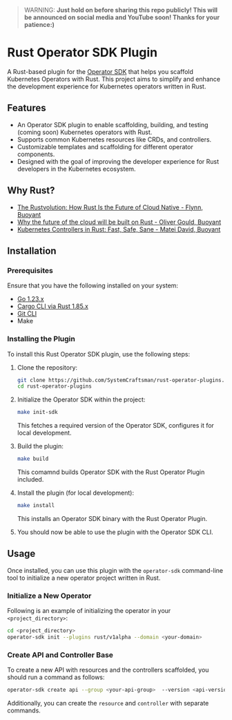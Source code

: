 > WARNING: **Just hold on before sharing this repo publicly! This will be announced on social media and YouTube soon! Thanks for your patience:)**

# Rust Operator SDK Plugin

A Rust-based plugin for the [Operator SDK](https://sdk.operatorframework.io/) that helps you scaffold Kubernetes Operators with Rust. This project aims to simplify and enhance the development experience for Kubernetes operators written in Rust.

## Features

- An Operator SDK plugin to enable scaffolding, building, and testing (coming soon) Kubernetes operators with Rust.
- Supports common Kubernetes resources like CRDs, and controllers.
- Customizable templates and scaffolding for different operator components.
- Designed with the goal of improving the developer experience for Rust developers in the Kubernetes ecosystem.

## Why Rust?

* [The Rustvolution: How Rust Is the Future of Cloud Native - Flynn, Buoyant](https://www.youtube.com/watch?v=2q3RLffSvEc)
* [Why the future of the cloud will be built on Rust - Oliver Gould, Buoyant](https://www.youtube.com/watch?v=BWL4889RKhU)
* [Kubernetes Controllers in Rust: Fast, Safe, Sane - Matei David, Buoyant](https://www.youtube.com/watch?v=rXS-3hFYVjc)

## Installation

### Prerequisites

Ensure that you have the following installed on your system:

- [Go 1.23.x](https://golang.org/dl/)
- [Cargo CLI via Rust 1.85.x](https://www.rust-lang.org/)
- [Git CLI](https://git-scm.com/downloads)
- Make

### Installing the Plugin

To install this Rust Operator SDK plugin, use the following steps:

1. Clone the repository:

     ```bash
     git clone https://github.com/SystemCraftsman/rust-operator-plugins.git
     cd rust-operator-plugins
     ```
   
2. Initialize the Operator SDK within the project:

    ```bash
    make init-sdk
    ````

    This fetches a required version of the Operator SDK, configures it for local development.

3. Build the plugin:

    ```bash
    make build
    ```

    This comamnd builds Operator SDK with the Rust Operator Plugin included.

4. Install the plugin (for local development):

    ```bash
    make install
    ```

    This installs an Operator SDK binary with the Rust Operator Plugin.

5. You should now be able to use the plugin with the Operator SDK CLI.

## Usage

Once installed, you can use this plugin with the `operator-sdk` command-line tool to initialize a new operator project
written in Rust.

### Initialize a New Operator

Following is an example of initializing the operator in your `<project_directory>`:

```bash
cd <project_directory>
operator-sdk init --plugins rust/v1alpha --domain <your-domain>
```

### Create API and Controller Base

To create a new API with resources and the controllers scaffolded, you should run a command as follows:

```bash
operator-sdk create api --group <your-api-group>  --version <api-version> --kind <crd-name>  --resource --controller
```

Additionally, you can create the `resource` and `controller` with separate commands.
